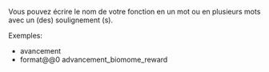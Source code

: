 Vous pouvez écrire le nom de votre fonction en un mot ou en plusieurs mots avec un (des) soulignement (s).

Exemples:
* avancement
* format@@0 advancement_biomome_reward